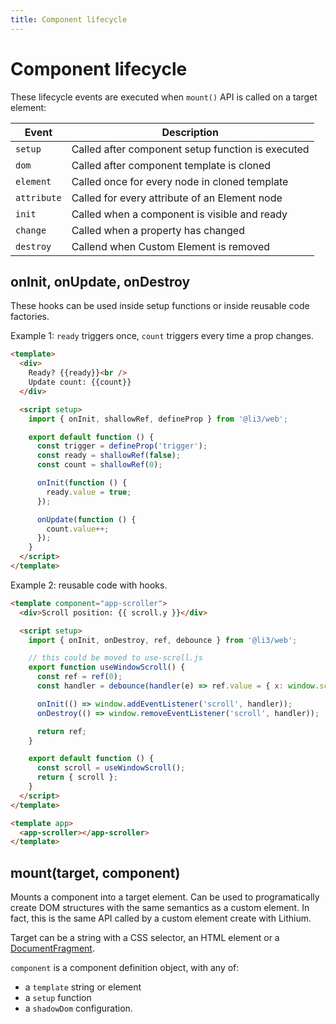 ```yaml
---
title: Component lifecycle
---
```


# Component lifecycle

These lifecycle events are executed when `mount()` API is called on a target element:

| Event       | Description                                       |
| ----------- | ------------------------------------------------- |
| `setup`     | Called after component setup function is executed |
| `dom`       | Called after component template is cloned         |
| `element`   | Called once for every node in cloned template     |
| `attribute` | Called for every attribute of an Element node     |
| `init`      | Called when a component is visible and ready      |
| `change`    | Called when a property has changed                |
| `destroy`   | Callend when Custom Element is removed            |

## onInit, onUpdate, onDestroy

These hooks can be used inside setup functions or inside reusable code factories.

Example 1: `ready` triggers once, `count` triggers every time a prop changes.

```html
<template>
  <div>
    Ready? {{ready}}<br />
    Update count: {{count}}
  </div>

  <script setup>
    import { onInit, shallowRef, defineProp } from '@li3/web';

    export default function () {
      const trigger = defineProp('trigger');
      const ready = shallowRef(false);
      const count = shallowRef(0);

      onInit(function () {
        ready.value = true;
      });

      onUpdate(function () {
        count.value++;
      });
    }
  </script>
</template>
```

Example 2: reusable code with hooks.

```html
<template component="app-scroller">
  <div>Scroll position: {{ scroll.y }}</div>

  <script setup>
    import { onInit, onDestroy, ref, debounce } from '@li3/web';

    // this could be moved to use-scroll.js
    export function useWindowScroll() {
      const ref = ref(0);
      const handler = debounce(handler(e) => ref.value = { x: window.scrollX, y: window.scrollY });

      onInit(() => window.addEventListener('scroll', handler));
      onDestroy(() => window.removeEventListener('scroll', handler));

      return ref;
    }

    export default function () {
      const scroll = useWindowScroll();
      return { scroll };
    }
  </script>
</template>

<template app>
  <app-scroller></app-scroller>
</template>
```

## mount(target, component)

Mounts a component into a target element. Can be used to programatically create DOM structures with the same semantics as a custom element. In fact, this is the same API called by a custom element create with Lithium.

Target can be a string with a CSS selector, an HTML element or a [DocumentFragment](https://developer.mozilla.org/en-US/docs/Web/API/DocumentFragment).

`component` is a component definition object, with any of:

- a `template` string or element
- a `setup` function
- a `shadowDom` configuration.
